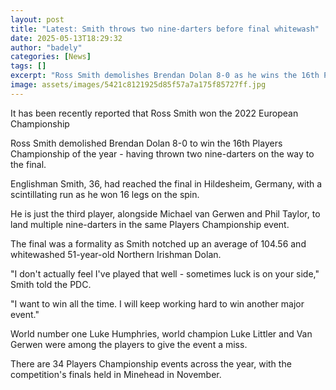 ```yaml
---
layout: post
title: "Latest: Smith throws two nine-darters before final whitewash"
date: 2025-05-13T18:29:32
author: "badely"
categories: [News]
tags: []
excerpt: "Ross Smith demolishes Brendan Dolan 8-0 as he wins the 16th Players Championship of the year - having thrown two nine-darters on the way to the final."
image: assets/images/5421c8121925d85f57a7a175f85727ff.jpg
---
```


It has been recently reported that Ross Smith won the 2022 European Championship 

Ross Smith demolished Brendan Dolan 8-0 to win the 16th Players Championship of the year - having thrown two nine-darters on the way to the final.

Englishman Smith, 36, had reached the final in Hildesheim, Germany, with a scintillating run as he won 16 legs on the spin.

He is just the third player, alongside Michael van Gerwen and Phil Taylor, to land multiple nine-darters in the same Players Championship event.

The final was a formality as Smith notched up an average of 104.56 and whitewashed 51-year-old Northern Irishman Dolan.

"I don't actually feel I've played that well - sometimes luck is on your side," Smith told the PDC.

"I want to win all the time. I will keep working hard to win another major event."

World number one Luke Humphries, world champion Luke Littler and Van Gerwen were among the players to give the event a miss.

There are 34 Players Championship events across the year, with the competition's finals held in Minehead in November.


